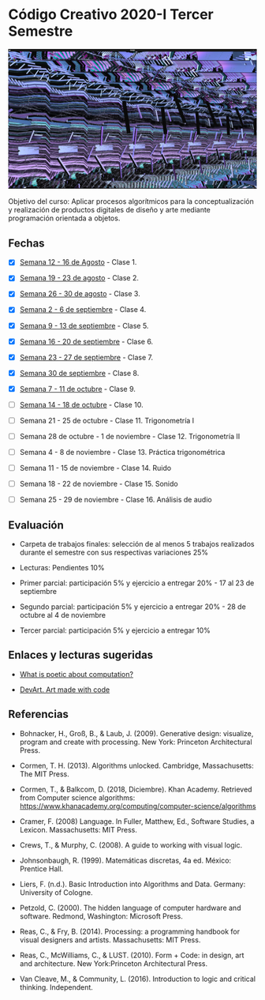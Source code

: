 # Código Creativo 2020-I Tercer Semestre

![portada](https://github.com/EmilioOcelotl/centro20-I_CC3/blob/master/img/portada3.png)

Objetivo del curso: Aplicar procesos algorítmicos para la conceptualización y realización de productos digitales de diseño y arte mediante programación orientada a objetos.

## Fechas

- [x] [Semana 12 - 16 de Agosto](https://github.com/EmilioOcelotl/centro20-I_CC3/tree/master/centro3_190816/README.md) - Clase 1.

- [x] [Semana 19 - 23 de agosto](https://github.com/EmilioOcelotl/centro20-I_CC3/tree/master/centro3_190823/README.md) - Clase 2.

- [x] [Semana 26 - 30 de agosto](https://github.com/EmilioOcelotl/centro20-I_CC3/tree/master/centro3_190830/README.md) - Clase 3.

- [x] [Semana 2 - 6 de septiembre](https://github.com/EmilioOcelotl/centro20-I_CC3/tree/master/centro3_190906/README.md) - Clase 4.

- [x] [Semana 9 - 13 de septiembre](https://github.com/EmilioOcelotl/centro20-I_CC3/tree/master/centro3_190913/README.md) - Clase 5.

- [x] [Semana 16 - 20 de septiembre](https://github.com/EmilioOcelotl/centro20-I_CC3/tree/master/centro3_190920/README.md) - Clase 6. 

- [x] [Semana 23 - 27 de septiembre](https://github.com/EmilioOcelotl/centro20-I_CC3/tree/master/centro3_190927/README.md) - Clase 7.

- [x] [Semana 30 de septiembre](https://github.com/EmilioOcelotl/centro20-I_CC3/tree/master/centro3_191004/README.md) - Clase 8.

- [x] [Semana 7 - 11 de octubre](https://github.com/EmilioOcelotl/centro20-I_CC3/tree/master/centro3_191011/README.md) - Clase 9.

- [ ] [Semana 14 - 18 de octubre](https://github.com/EmilioOcelotl/centro20-I_CC3/tree/master/centro3_191018/README.md) - Clase 10. 

- [ ] Semana 21 - 25 de octubre - Clase 11. Trigonometría I

- [ ] Semana 28 de octubre - 1 de noviembre - Clase 12. Trigonometría II

- [ ] Semana 4 - 8 de noviembre - Clase 13. Práctica trigonométrica 

- [ ] Semana 11 - 15 de noviembre - Clase 14. Ruido

- [ ] Semana 18 - 22 de noviembre - Clase 15. Sonido

- [ ] Semana 25 - 29 de noviembre - Clase 16. Análisis de audio

## Evaluación 

- Carpeta de trabajos finales: selección de al menos 5 trabajos realizados durante el semestre con sus respectivas variaciones 25%

- Lecturas: Pendientes 10%

- Primer parcial: participación 5% y ejercicio a entregar 20% - 17 al 23 de septiembre 

- Segundo parcial: participación 5% y ejercicio a entregar 20% - 28 de octubre al 4 de noviembre

- Tercer parcial: participación 5% y ejercicio a entregar 10% 

## Enlaces y lecturas sugeridas

- [What is poetic about computation?](https://poeticcomputation.info/chapters/ch.1/)

- [DevArt. Art made with code](https://devart.withgoogle.com/)

## Referencias 

- Bohnacker, H., Groß, B., & Laub, J. (2009). Generative design: visualize, program and create with processing. New York: Princeton Architectural Press.

- Cormen, T. H. (2013). Algorithms unlocked. Cambridge, Massachusetts: The MIT Press.

- Cormen, T., & Balkcom, D. (2018, Diciembre). Khan Academy. Retrieved from Computer science algorithms: https://www.khanacademy.org/computing/computer-science/algorithms

- Cramer, F. (2008) Language. In Fuller, Matthew, Ed., Software Studies, a Lexicon. Massachusetts: MIT Press. 

- Crews, T., & Murphy, C. (2008). A guide to working with visual logic.

- Johnsonbaugh, R. (1999). Matemáticas discretas, 4a ed. México: Prentice Hall.

- Liers, F. (n.d.). Basic Introduction into Algorithms and Data. Germany: University of Cologne.

- Petzold, C. (2000). The hidden language of computer hardware and software. Redmond, Washington: Microsoft Press.

- Reas, C., & Fry, B. (2014). Processing: a programming handbook for visual designers and artists. Massachusetts: MIT Press.

- Reas, C., McWilliams, C., & LUST. (2010). Form + Code: in design, art and architecture. New York:Princeton Architectural Press.

- Van Cleave, M., & Community, L. (2016). Introduction to logic and critical thinking. Independent.
